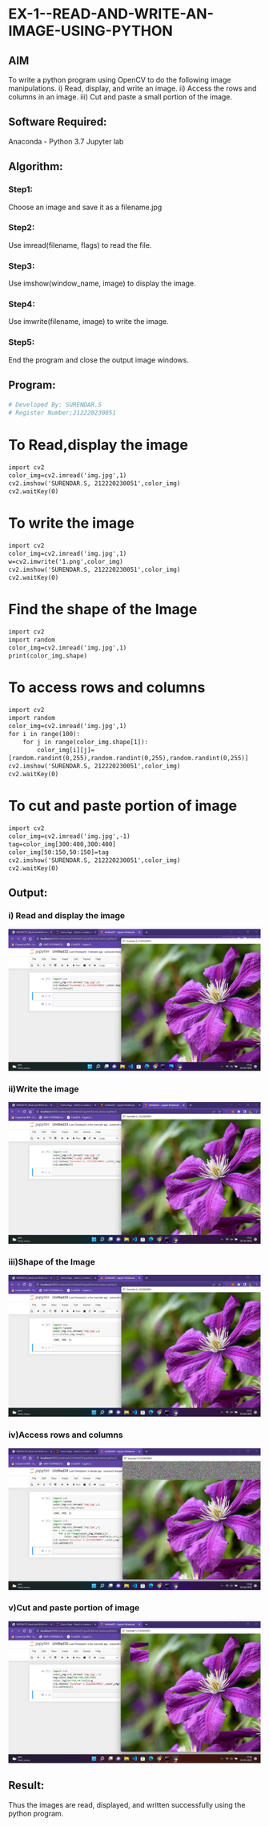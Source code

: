 # EX-1--READ-AND-WRITE-AN-IMAGE-USING-PYTHON
## AIM
To write a python program using OpenCV to do the following image manipulations.
i) Read, display, and write an image.
ii) Access the rows and columns in an image.
iii) Cut and paste a small portion of the image.

## Software Required:
Anaconda - Python 3.7
Jupyter lab
## Algorithm:
### Step1:
Choose an image and save it as a filename.jpg
### Step2:
Use imread(filename, flags) to read the file.
### Step3:
Use imshow(window_name, image) to display the image.
### Step4:
Use imwrite(filename, image) to write the image.
### Step5:
End the program and close the output image windows.
## Program:
```python
# Developed By: SURENDAR.S
# Register Number;212220230051
```
# To Read,display the image
```
import cv2
color_img=cv2.imread('img.jpg',1)
cv2.imshow('SURENDAR.S, 212220230051',color_img)
cv2.waitKey(0)
```


# To write the image
```
import cv2
color_img=cv2.imread('img.jpg',1)
w=cv2.imwrite('1.png',color_img)
cv2.imshow('SURENDAR.S, 212220230051',color_img)
cv2.waitKey(0)
```



# Find the shape of the Image
```
import cv2
import random
color_img=cv2.imread('img.jpg',1)
print(color_img.shape)
```


# To access rows and columns
```
import cv2
import random
color_img=cv2.imread('img.jpg',1)
for i in range(100):
    for j in range(color_img.shape[1]):
        color_img[i][j]=[random.randint(0,255),random.randint(0,255),random.randint(0,255)]
cv2.imshow('SURENDAR.S, 212220230051',color_img)
cv2.waitKey(0)
```



# To cut and paste portion of image
```
import cv2
color_img=cv2.imread('img.jpg',-1)
tag=color_img[300:400,300:400]
color_img[50:150,50:150]=tag
cv2.imshow('SURENDAR.S, 212220230051',color_img)
cv2.waitKey(0)
```









## Output:

### i) Read and display the image

![output](./SS1.png)

### ii)Write the image
![output](./SS2.png)

### iii)Shape of the Image

![output](./SS3.png)
### iv)Access rows and columns
![output](./SS4.png)
### v)Cut and paste portion of image
![output](./SS5.png)

## Result:
Thus the images are read, displayed, and written successfully using the python program.

